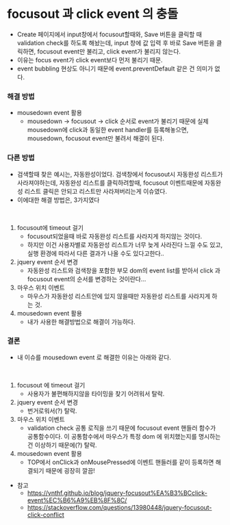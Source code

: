 # focusout 과 click event 의 충돌

- Create 페이지에서 input창에서 focusout할때와, Save 버튼을 클릭할 때 validation check를 하도록 해놨는데,
input 창에 값 입력 후 바로 Save 버튼을 클릭하면, focusout event만 불리고, click event가 불리지 않는다.
- 이유는 focus event가 click event보다 먼저 불리기 때문. 
- event bubbling 현상도 아니기 때문에 event.preventDefault 같은 건 의미가 없다. 

### 해결 방법
- mousedown event 활용
  - mousedown -> focusout -> click 순서로 event가 불리기 때문에 실제 mousedown에 click과 동일한 event handler를 등록해놓으면, 
    mousedown, focusout event만 불려서 해결이 된다.
    
### 다른 방법
- 검색할때 찾은 예시는, 자동완성이었다. 검색창에서 focusout시 자동완성 리스트가 사라져야하는데, 자동완성 리스트를 클릭하려할때, focusout 이벤트때문에 자동완성 리스트 클릭은 안되고 리스트만 사라져버리는게 이슈였다.
- 이에대한 해결 방법은, 3가지였다

<br>

1. focusout에 timeout 걸기
   - focusout되었을때 바로 자동완성 리스트를 사라지게 하지않는 것이다.
   - 하지만 이건 사용자별로 자동완성 리스트가 너무 늦게 사라진다 느낄 수도 있고, 실행 환경에 따라서 다른 결과가 나올 수도 있다고한다..
2. jquery event 순서 변경
   - 자동완성 리스트와 검색창을 포함한 부모 dom의 event list를 받아서 click 과 focusout event의 순서를 변경하는 것이란다...
3. 마우스 위치 이벤트
   - 마우스가 자동완성 리스트안에 있지 않을때만 자동완성 리스트를 사라지게 하는 것. 
4. mousedown event 활용
   - 내가 사용한 해결방법으로 해결이 가능하다.
  
### 결론
- 내 이슈를 mousedown event 로 해결한 이유는 아래와 같다.

<br>

1. focusout 에 timeout 걸기
   - 사용자가 불편해하지않을 타이밍을 찾기 어려워서 탈락.
2. jquery event 순서 변경
   - 번거로워서(?) 탈락.
3. 마우스 위치 이벤트
   - validation check 공통 로직을 쓰기 때문에 focusout event 핸들러 함수가 공통함수이다.
이 공통함수에서 마우스가 특정 dom 에 위치했는지를 명시하는건 이상하기 때문에(?) 탈락.
4. mousedown event 활용
   - TOP에서 onClick과 onMousePressed에 이벤트 핸들러를 같이 등록하면 해결되기 때문에 굉장히 깔끔!



- 참고
  - https://vnthf.github.io/blog/jquery-focusout%EA%B3%BCclick-event%EC%B6%A9%EB%8F%8C/
  - https://stackoverflow.com/questions/13980448/jquery-focusout-click-conflict

